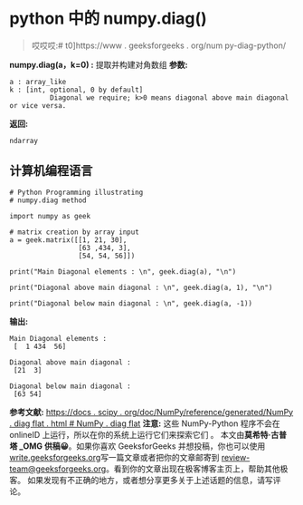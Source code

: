 # python 中的 numpy.diag()

> 哎哎哎:# t0]https://www . geeksforgeeks . org/num py-diag-python/

**numpy.diag(a，k=0) :** 提取并构建对角数组
**参数:**

```
a : array_like 
k : [int, optional, 0 by default]
          Diagonal we require; k>0 means diagonal above main diagonal or vice versa.
```

**返回:**

```
ndarray
```

## 计算机编程语言

```
# Python Programming illustrating
# numpy.diag method

import numpy as geek

# matrix creation by array input
a = geek.matrix([[1, 21, 30],
                 [63 ,434, 3],
                 [54, 54, 56]])

print("Main Diagonal elements : \n", geek.diag(a), "\n")

print("Diagonal above main diagonal : \n", geek.diag(a, 1), "\n")

print("Diagonal below main diagonal : \n", geek.diag(a, -1))
```

**输出:**

```
Main Diagonal elements : 
 [  1 434  56] 

Diagonal above main diagonal : 
 [21  3] 

Diagonal below main diagonal : 
 [63 54]
```

**参考文献:**
[https://docs . scipy . org/doc/NumPy/reference/generated/NumPy . diag flat . html # NumPy . diag flat](https://docs.scipy.org/doc/numpy/reference/generated/numpy.diagflat.html#numpy.diagflat)
**注意:**
这些 NumPy-Python 程序不会在 onlineID 上运行，所以在你的系统上运行它们来探索它们
。
本文由**莫希特·古普塔 _OMG 供稿😀**。如果你喜欢 GeeksforGeeks 并想投稿，你也可以使用[write.geeksforgeeks.org](https://write.geeksforgeeks.org)写一篇文章或者把你的文章邮寄到 review-team@geeksforgeeks.org。看到你的文章出现在极客博客主页上，帮助其他极客。
如果发现有不正确的地方，或者想分享更多关于上述话题的信息，请写评论。